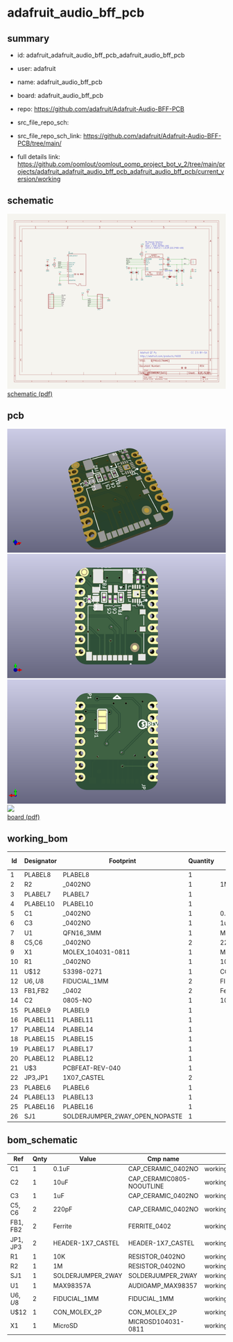 # adafruit_audio_bff_pcb
 
## summary 
* id: adafruit_adafruit_audio_bff_pcb_adafruit_audio_bff_pcb
* user: adafruit
* name: adafruit_audio_bff_pcb
* board: adafruit_audio_bff_pcb
* repo: https://github.com/adafruit/Adafruit-Audio-BFF-PCB



* src_file_repo_sch: 
* src_file_repo_sch_link: https://github.com/adafruit/Adafruit-Audio-BFF-PCB/tree/main/
* full details link: https://github.com/oomlout/oomlout_oomp_project_bot_v_2/tree/main/projects/adafruit_adafruit_audio_bff_pcb_adafruit_audio_bff_pcb/current_version/working  

## schematic  
![](working_schematic_600.png)  
[schematic (pdf)](working_schematic.pdf)  

## pcb  
![](working_3d_600.png) 
![](working_3d_front_600.png)  
![](working_3d_back_600.png)  
![](working_600.png)  
[board (pdf)](working.pdf)  

## working_bom
| Id | Designator | Footprint | Quantity | Designation | Supplier and ref |  | None | 
| --- | --- | --- | --- | --- | --- | --- | --- | 
| 1 | PLABEL8 | PLABEL8 | 1 |  |  |  | [''] | 
| 2 | R2 | _0402NO | 1 | 1M |  |  | [''] | 
| 3 | PLABEL7 | PLABEL7 | 1 |  |  |  | [''] | 
| 4 | PLABEL10 | PLABEL10 | 1 |  |  |  | [''] | 
| 5 | C1 | _0402NO | 1 | 0.1uF |  |  | [''] | 
| 6 | C3 | _0402NO | 1 | 1uF |  |  | [''] | 
| 7 | U1 | QFN16_3MM | 1 | MAX98357A |  |  | [''] | 
| 8 | C5,C6 | _0402NO | 2 | 220pF |  |  | [''] | 
| 9 | X1 | MOLEX_104031-0811 | 1 | MicroSD |  |  | [''] | 
| 10 | R1 | _0402NO | 1 | 10K |  |  | [''] | 
| 11 | U$12 | 53398-0271 | 1 | CON_MOLEX_2P |  |  | [''] | 
| 12 | U$6,U$8 | FIDUCIAL_1MM | 2 | FIDUCIAL_1MM |  |  | [''] | 
| 13 | FB1,FB2 | _0402 | 2 | Ferrite |  |  | [''] | 
| 14 | C2 | 0805-NO | 1 | 10uF |  |  | [''] | 
| 15 | PLABEL9 | PLABEL9 | 1 |  |  |  | [''] | 
| 16 | PLABEL11 | PLABEL11 | 1 |  |  |  | [''] | 
| 17 | PLABEL14 | PLABEL14 | 1 |  |  |  | [''] | 
| 18 | PLABEL15 | PLABEL15 | 1 |  |  |  | [''] | 
| 19 | PLABEL17 | PLABEL17 | 1 |  |  |  | [''] | 
| 20 | PLABEL12 | PLABEL12 | 1 |  |  |  | [''] | 
| 21 | U$3 | PCBFEAT-REV-040 | 1 |  |  |  | [''] | 
| 22 | JP3,JP1 | 1X07_CASTEL | 2 |  |  |  | [''] | 
| 23 | PLABEL6 | PLABEL6 | 1 |  |  |  | [''] | 
| 24 | PLABEL13 | PLABEL13 | 1 |  |  |  | [''] | 
| 25 | PLABEL16 | PLABEL16 | 1 |  |  |  | [''] | 
| 26 | SJ1 | SOLDERJUMPER_2WAY_OPEN_NOPASTE | 1 |  |  |  | [''] | 


## bom_schematic
| Ref | Qnty | Value | Cmp name | Footprint | Description | Vendor | DNP | 
| --- | --- | --- | --- | --- | --- | --- | --- | 
| C1 | 1 | 0.1uF | CAP_CERAMIC_0402NO | working:_0402NO |  |  |  | 
| C2 | 1 | 10uF | CAP_CERAMIC0805-NOOUTLINE | working:0805-NO |  |  |  | 
| C3 | 1 | 1uF | CAP_CERAMIC_0402NO | working:_0402NO |  |  |  | 
| C5, C6 | 2 | 220pF | CAP_CERAMIC_0402NO | working:_0402NO |  |  |  | 
| FB1, FB2 | 2 | Ferrite | FERRITE_0402 | working:_0402 |  |  |  | 
| JP1, JP3 | 2 | HEADER-1X7_CASTEL | HEADER-1X7_CASTEL | working:1X07_CASTEL |  |  |  | 
| R1 | 1 | 10K | RESISTOR_0402NO | working:_0402NO |  |  |  | 
| R2 | 1 | 1M | RESISTOR_0402NO | working:_0402NO |  |  |  | 
| SJ1 | 1 | SOLDERJUMPER_2WAY | SOLDERJUMPER_2WAY | working:SOLDERJUMPER_2WAY_OPEN_NOPASTE |  |  |  | 
| U1 | 1 | MAX98357A | AUDIOAMP_MAX98357 | working:QFN16_3MM |  |  |  | 
| U$6, U$8 | 2 | FIDUCIAL_1MM | FIDUCIAL_1MM | working:FIDUCIAL_1MM |  |  |  | 
| U$12 | 1 | CON_MOLEX_2P | CON_MOLEX_2P | working:53398-0271 |  |  |  | 
| X1 | 1 | MicroSD | MICROSD104031-0811 | working:MOLEX_104031-0811 |  |  |  | 




